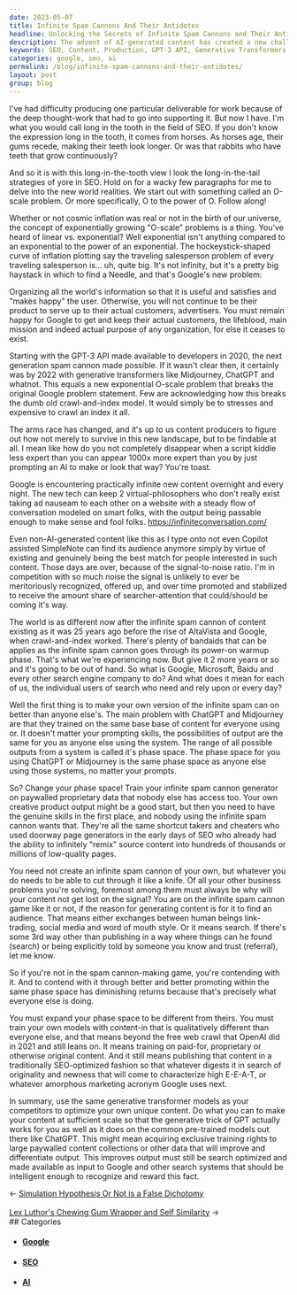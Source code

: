 ```yaml
---
date: 2023-05-07
title: Infinite Spam Cannons And Their Antidotes
headline: Unlocking the Secrets of Infinite Spam Cannons and Their Antidotes
description: The advent of AI-generated content has created a new challenge for search engines to organize the infinite new glutton of information in a useful way. I discuss the need for us content producers to find ways to stand out from the 'infinite spam cannon' and offer solutions for optimizing our content to be recognized and rewarded by search engines.
keywords: SEO, Content, Production, GPT-3 API, Generative Transformers, Midjourney, ChatGPT, Linear vs. Exponential, Cosmic Inflation, Traveling Salesperson Problem, Google, Search Engine, Signal-to-Noise Ratio, Copilot, SimpleNote, AltaVista, Crawl-and-Index Model, Bandaids, Script Kiddie, AI, Virtual-Philosophers, Phase Space, Generative Trick, Paywalled Content
categories: google, seo, ai
permalink: /blog/infinite-spam-cannons-and-their-antidotes/
layout: post
group: blog
---
```



I've had difficulty producing one particular deliverable for work because of
the deep thought-work that had to go into supporting it. But now I have. I'm
what you would call long in the tooth in the field of SEO. If you don't know
the expression long in the tooth, it comes from horses. As horses age, their
gums recede, making their teeth look longer. Or was that rabbits who have teeth
that grow continuously?

And so it is with this long-in-the-tooth view I look the long-in-the-tail
strategies of yore in SEO. Hold on for a wacky few paragraphs for me to delve
into the new world realities. We start out with something called an O-scale
problem. Or more specifically, O to the power of O. Follow along!

Whether or not cosmic inflation was real or not in the birth of our universe,
the concept of exponentially growing "O-scale" problems is a thing. You've
heard of linear vs. exponential? Well exponential isn't anything compared to an
exponential to the power of an exponential. The hockeystick-shaped curve of
inflation plotting say the traveling salesperson problem of every traveling
salesperson is... uh, quite big. It's not infinity, but it's a pretty big
haystack in which to find a Needle, and that's Google's new problem:

Organizing all the world's information so that it is useful and satisfies and
"makes happy" the user. Otherwise, you will not continue to be their product to
serve up to their actual customers, advertisers. You must remain happy for
Google to get and keep their actual customers, the lifeblood, main mission and
indeed actual purpose of any organization, for else it ceases to exist. 

Starting with the GPT-3 API made available to developers in 2020, the next
generation spam cannon made possible. If it wasn't clear then, it certainly was
by 2022 with generative transformers like Midjourney, ChatGPT and whatnot. This
equals a new exponential O-scale problem that breaks the original Google
problem statement. Few are acknowledging how this breaks the dumb old
crawl-and-index model. It would simply be to stresses and expensive to crawl an
index it all. 

The arms race has changed, and it's up to us content producers to figure out
how not merely to survive in this new landscape, but to be findable at all. I
mean like how do you not completely disappear when a script kiddie less expert
than you can appear 1000x more expert than you by just prompting an AI to make
or look that way? You're toast. 

Google is encountering practically infinite new content overnight and every
night. The new tech can keep 2 virtual-philosophers who don't really exist
taking ad nauseam to each other on a website with a steady flow of conversation
modeled on smart folks, with the output being passable enough to make sense and
fool folks. https://infiniteconversation.com/

Even non-AI-generated content like this as I type onto not even Copilot
assisted SimpleNote can find its audience anymore simply by virtue of existing
and genuinely being the best match for people interested in such content. Those
days are over, because of the signal-to-noise ratio. I'm in competition with so
much noise the signal is unlikely to ever be meritoriously recognized, offered
up, and over time promoted and stabilized to receive the amount share of
searcher-attention that could/should be coming it's way. 

The world is as different now after the infinite spam cannon of content
existing as it was 25 years ago before the rise of AltaVista and Google, when
crawl-and-index worked. There's plenty of bandaids that can be applies as the
infinite spam cannon goes through its power-on warmup phase. That's what we're
experiencing now. But give it 2 more years or so and it's going to be out of
hand. So what is Google, Microsoft, Baidu and every other search engine company
to do? And what does it mean for each of us, the individual users of search who
need and rely upon or every day?

Well the first thing is to make your own version of the infinite spam can on
better than anyone else's. The main problem with ChatGPT and Midjourney are
that they trained on the same base base of content for everyone using or. It
doesn't matter your prompting skills, the possibilities of output are the same
for you as anyone else using the system. The range of all possible outputs from
a system is called it's phase space. The phase space for you using ChatGPT or
Midjourney is the same phase space as anyone else using those systems, no
matter your prompts. 

So? Change your phase space! Train your infinite spam cannon generator on
paywalled proprietary data that nobody else has access too. Your own creative
product output might be a good start, but then you need to have the genuine
skills in the first place, and nobody using the infinite spam cannon wants
that. They're all the same shortcut takers and cheaters who used doorway page
generators in the early days of SEO who already had the ability to infinitely
"remix" source content into hundreds of thousands or millions of low-quality
pages. 

You need not create an infinite spam cannon of your own, but whatever you do
needs to be able to cut through it like a knife. Of all your other business
problems you're solving, foremost among them must always be why will your
content not get lost on the signal? You are on the infinite spam cannon game
like it or not, if the reason for generating content is for it to find an
audience. That means either exchanges between human beings link-trading, social
media and word of mouth style. Or it means search. If there's some 3rd way
other than publishing in a way where things can he found (search) or being
explicitly told by someone you know and trust (referral), let me know. 

So if you're not in the spam cannon-making game, you're contending with it. And
to contend with it through better and better promoting within the same phase
space has diminishing returns because that's precisely what everyone else is
doing.  

You must expand your phase space to be different from theirs. You must train
your own models with content-in that is qualitatively different than everyone
else, and that means beyond the free web crawl that OpenAI did in 2021 and
still leans on. It means training on paid-for, proprietary or otherwise
original content. And it still means publishing that content in a traditionally
SEO-optimized fashion so that whatever digests it in search of originality and
newness that will come to characterize high E-E-A-T, or whatever amorphous
marketing acronym Google uses next. 

In summary, use the same generative transformer models as your competitors to
optimize your own unique content. Do what you can to make your content at
sufficient scale so that the generative trick of GPT actually works for you as
well as it does on the common pre-trained models out there like ChatGPT. This
might mean acquiring exclusive training rights to large paywalled content
collections or other data that will improve and differentiate output. This
improves output must still be search optimized and made available as input to
Google and other search systems that should be intelligent enough to recognize
and reward this fact.





















<div class="arrow-links"><div class="post-nav-prev"><span class="arrow">&larr;&nbsp;</span><a href="/blog/simulation-hypothesis-or-not-is-a-false-dichotomy/">Simulation Hypothesis Or Not is a False Dichotomy</a></div> &nbsp; <div class="post-nav-next"><a href="/blog/lex-luthor-s-chewing-gum-wrapper-and-self-similarity/">Lex Luthor's Chewing Gum Wrapper and Self Similarity</a><span class="arrow">&nbsp;&rarr;</span></div></div>
## Categories

<ul>
<li><h4><a href='/google/'>Google</a></h4></li>
<li><h4><a href='/seo/'>SEO</a></h4></li>
<li><h4><a href='/ai/'>AI</a></h4></li></ul>